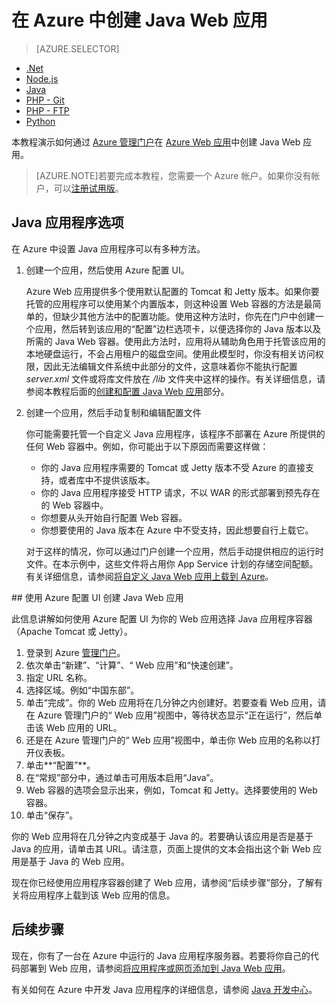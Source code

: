 <properties
	pageTitle="在 Azure 中创建 Java Web 应用 | Azure"
	description="本教程演示了如何将 Java Web 应用部署到 Azure Web 应用。"
	services="app-service\web"
	documentationCenter="java"
	authors="rmcmurray"
	manager="wpickett"
	editor="jimbe"/>
<tags
	ms.service="app-service-web"
	ms.date="03/04/2016"
	wacn.date="04/26/2016"/>

# 在 Azure 中创建 Java Web 应用

> [AZURE.SELECTOR]
- [.Net](/documentation/articles/web-sites-dotnet-get-started)
- [Node.js](/documentation/articles/web-sites-nodejs-develop-deploy-mac)
- [Java](/documentation/articles/web-sites-java-get-started)
- [PHP - Git](/documentation/articles/web-sites-php-mysql-deploy-use-git)
- [PHP - FTP](/documentation/articles/web-sites-php-mysql-deploy-use-ftp)
- [Python](/documentation/articles/web-sites-python-ptvs-django-mysql)

本教程演示如何通过 [Azure 管理门户](https://manage.windowsazure.cn)在 [Azure Web 应用](/documentation/services/web-sites/)中创建 Java Web 应用。

> [AZURE.NOTE]若要完成本教程，您需要一个 Azure 帐户。如果你没有帐户，可以[注册试用版][]。
> 

## Java 应用程序选项

在 Azure 中设置 Java 应用程序可以有多种方法。

1. 创建一个应用，然后使用 Azure 配置 UI。

	Azure Web 应用提供多个使用默认配置的 Tomcat 和 Jetty 版本。如果你要托管的应用程序可以使用某个内置版本，则这种设置 Web 容器的方法是最简单的，但缺少其他方法中的配置功能。使用这种方法时，你先在门户中创建一个应用，然后转到该应用的“配置”边栏选项卡，以便选择你的 Java 版本以及所需的 Java Web 容器。使用此方法时，应用将从辅助角色用于托管该应用的本地硬盘运行，不会占用租户的磁盘空间。使用此模型时，你没有相关访问权限，因此无法编辑文件系统中此部分的文件，这意味着你不能执行配置 *server.xml* 文件或将库文件放在 */lib* 文件夹中这样的操作。有关详细信息，请参阅本教程后面的[创建和配置 Java Web 应用](#appsettings)部分。
  
3. 创建一个应用，然后手动复制和编辑配置文件

	你可能需要托管一个自定义 Java 应用程序，该程序不部署在 Azure 所提供的任何 Web 容器中。例如，你可能出于以下原因而需要这样做：
	
	* 你的 Java 应用程序需要的 Tomcat 或 Jetty 版本不受 Azure 的直接支持，或者库中不提供该版本。
	* 你的 Java 应用程序接受 HTTP 请求，不以 WAR 的形式部署到预先存在的 Web 容器中。
	* 你想要从头开始自行配置 Web 容器。 
	* 你想要使用的 Java 版本在 Azure 中不受支持，因此想要自行上载它。

	对于这样的情况，你可以通过门户创建一个应用，然后手动提供相应的运行时文件。在本示例中，这些文件将占用你 App Service 计划的存储空间配额。有关详细信息，请参阅[将自定义 Java Web 应用上载到 Azure](/documentation/articles/web-sites-java-custom-upload/)。

##<a name="appsettings"></a> 使用 Azure 配置 UI 创建 Java Web 应用

此信息讲解如何使用 Azure 配置 UI 为你的 Web 应用选择 Java 应用程序容器（Apache Tomcat 或 Jetty）。

1. 登录到 Azure [管理门户](https://manage.windowsazure.cn/)。
2. 依次单击“新建”、“计算”、“ Web 应用”和“快速创建”。
3. 指定 URL 名称。
4. 选择区域。例如“中国东部”。
5. 单击“完成”。你的 Web 应用将在几分钟之内创建好。若要查看 Web 应用，请在 Azure 管理门户的“ Web 应用”视图中，等待状态显示“正在运行”，然后单击该 Web 应用的 URL。
6. 还是在 Azure 管理门户的“ Web 应用”视图中，单击你 Web 应用的名称以打开仪表板。
7. 单击**“配置”**。
8. 在“常规”部分中，通过单击可用版本启用“Java”。
9. Web 容器的选项会显示出来，例如，Tomcat 和 Jetty。选择要使用的 Web 容器。 
10. 单击“保存”。 

你的 Web 应用将在几分钟之内变成基于 Java 的。若要确认该应用是否是基于 Java 的应用，请单击其 URL。请注意，页面上提供的文本会指出这个新 Web 应用是基于 Java 的 Web 应用。

现在你已经使用应用程序容器创建了 Web 应用，请参阅“后续步骤”部分，了解有关将应用程序上载到该 Web 应用的信息。

## 后续步骤

现在，你有了一台在 Azure 中运行的 Java 应用程序服务器。若要将你自己的代码部署到 Web 应用，请参阅[将应用程序或网页添加到 Java Web 应用](/documentation/articles/web-sites-java-add-app)。

有关如何在 Azure 中开发 Java 应用程序的详细信息，请参阅 [Java 开发中心](/develop/java/)。

<!-- External Links -->
[activate your MSDN subscriber benefits]: /pricing/1rmb-trial/
[注册试用版]: /pricing/1rmb-trial/

[Try Azure Websites]: https://tryappservice.azure.com/

<!---HONumber=Mooncake_1207_2015-->